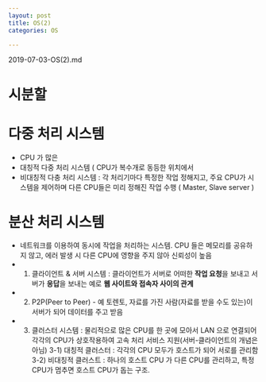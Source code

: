 ```yaml
---
layout: post
title: OS(2)
categories: OS

---
```


2019-07-03-OS(2).md



# 시분할



# 다중 처리 시스템

* CPU 가 많은 
* 대칭적 다중 처리 시스템 ( CPU가 복수개로 동등한 위치에서 
* 비대칭적 다충 처리 시스템 : 각 처리기마다 특정한 작업 정해지고, 주요 CPU가 시스템을 제어하며 다른 CPU들은 미리 정해진 작업 수행 ( Master, Slave server )

# 분산 처리 시스템

* 네트워크를 이용하여 동시에 작업을 처리하는 시스템. CPU 들은 메모리를 공유하지 않고, 에러 발생 시 다른 CPU에 영향을 주지 않아 신뢰성이 높음
* 1) 클라이언트 & 서버 시스템 : 클라이언트가 서버로 어떠한 **작업 요청**을 보내고 서버가 **응답**을 보내는 예로 **웹 사이트와 접속자 사이의 관계** 
* 2) P2P(Peer to Peer) - 예 토렌토, 자료를 가진 사람(자료를 받을 수도 있는)이 서버가 되어 데이터를 주고 받음
* 3) 클러스터 시스템 : 물리적으로 많은 CPU를 한 곳에 모아서 LAN 으로 연결되어 각각의 CPU가 상호작용하여 고속 처리 서비스 지원(서버-클라이언트의 개념은 아님)
  3-1) 대칭적 클러스터 : 각각의 CPU 모두가 호스트가 되어 서로를 관리함
  3-2) 비대칭적 클러스트 : 하나의 호스트 CPU 가 다른 CPU를 관리하고, 특정 CPU가 멈추면 호스트 CPU가 돕는 구조.
